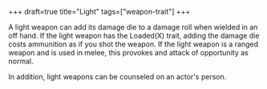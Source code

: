 +++
draft=true
title="Light"
tags=["weapon-trait"]
+++

A light weapon can add its damage die to a damage roll when wielded in an off hand. If the light weapon has the Loaded(X) trait, adding the damage die costs ammunition as if you shot the weapon. If the light weapon is a ranged weapon and is used in melee, this provokes and attack of opportunity as normal.

In addition, light weapons can be counseled on an actor's person.
